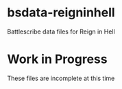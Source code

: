 # bsdata-reigninhell
Battlescribe data files for Reign in Hell

# Work in Progress
These files are incomplete at this time
